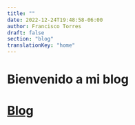 ```yaml
---
title: ""
date: 2022-12-24T19:48:58-06:00
author: Francisco Torres
draft: false
section: "blog"
translationKey: "home"
---
```


# Bienvenido a mi blog

# [Blog](blog/)